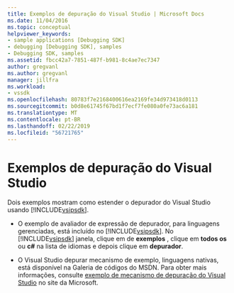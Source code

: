 ```yaml
---
title: Exemplos de depuração do Visual Studio | Microsoft Docs
ms.date: 11/04/2016
ms.topic: conceptual
helpviewer_keywords:
- sample applications [Debugging SDK]
- debugging [Debugging SDK], samples
- Debugging SDK, samples
ms.assetid: fbcc42a7-7851-487f-b981-8c4ae7ec7347
author: gregvanl
ms.author: gregvanl
manager: jillfra
ms.workload:
- vssdk
ms.openlocfilehash: 80783f7e2168400616ea2169fe34d973418d0113
ms.sourcegitcommit: b0d8e61745f67bd1f7ecf7fe080a0fe73ac6a181
ms.translationtype: MT
ms.contentlocale: pt-BR
ms.lasthandoff: 02/22/2019
ms.locfileid: "56721765"
---
```

# <a name="visual-studio-debugging-samples"></a>Exemplos de depuração do Visual Studio
Dois exemplos mostram como estender o depurador do Visual Studio usando [!INCLUDE[vsipsdk](../../extensibility/includes/vsipsdk_md.md)].

- O exemplo de avaliador de expressão de depurador, para linguagens gerenciadas, está incluído no [!INCLUDE[vsipsdk](../../extensibility/includes/vsipsdk_md.md)]. No [!INCLUDE[vsipsdk](../../extensibility/includes/vsipsdk_md.md)] janela, clique em de **exemplos** , clique em **todos os** ou **c#** na lista de idiomas e depois clique em **depurador**.

- O Visual Studio depurar mecanismo de exemplo, linguagens nativas, está disponível na Galeria de códigos do MSDN. Para obter mais informações, consulte [exemplo de mecanismo de depuração do Visual Studio](http://go.microsoft.com/fwlink/?LinkId=150236) no site da Microsoft.
